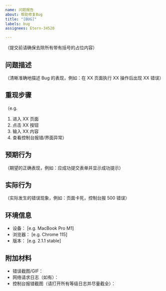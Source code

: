 ```yaml
---
name: 问题报告
about: 帮助修复Bug
title: "[BUG]"
labels: bug
assignees: Etern-34520

---
```


（提交前请确保去除所有带有括号的占位内容）
## 问题描述
（清晰准确地描述 Bug 的表现，例如：在 XX 页面执行 XX 操作后出现 XX 错误）

## 重现步骤
（e.g.
1. 进入 XX 页面
2. 点击 XX 按钮
3. 输入 XX 内容
4. 查看控制台报错/界面异常）

## 预期行为
（期望的正确表现，例如：应成功提交表单并显示成功提示）

## 实际行为
（实际发生的错误现象，例如：页面卡死，控制台报 500 错误）

## 环境信息
- 设备： [e.g. MacBook Pro M1]
- 浏览器： [e.g. Chrome 115]
- 版本： [e.g. 2.1.1 stable]

## 附加材料
- 错误截图/GIF：
- 网络请求日志（如有）：
- 控制台报错截图（请打开所有等级日志并尽量截全）：
